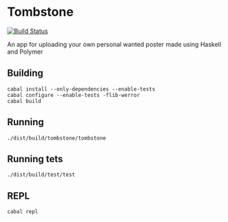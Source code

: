 # Tombstone
[![Build Status](https://travis-ci.org/ShadowBan/tombstone.png?branch=master)](https://travis-ci.org/ShadowBan/tombstone)

An app for uploading your own personal wanted poster made using
Haskell and Polymer

## Building

```
cabal install --only-dependencies --enable-tests
cabal configure --enable-tests -flib-werror
cabal build
```


## Running

```
./dist/build/tombstone/tombstone
```


## Running tets

```
./dist/build/test/test
```

## REPL

```
cabal repl
```
